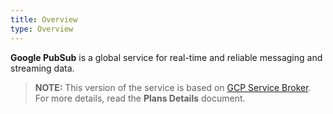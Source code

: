 ```yaml
---
title: Overview
type: Overview
---
```


**Google PubSub** is a global service for real-time and reliable messaging and streaming data.

>**NOTE:** This version of the service is based on [GCP Service Broker](https://github.com/GoogleCloudPlatform/gcp-service-broker/).
For more details, read the **Plans Details** document.
